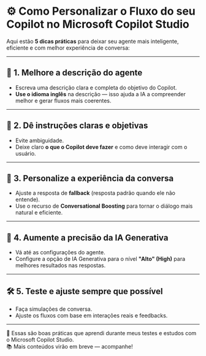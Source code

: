 # ⚙️ Como Personalizar o Fluxo do seu Copilot no Microsoft Copilot Studio

Aqui estão **5 dicas práticas** para deixar seu agente mais inteligente, eficiente e com melhor experiência de conversa:

---

## 🔑 1. Melhore a descrição do agente

- Escreva uma descrição clara e completa do objetivo do Copilot.
- **Use o idioma inglês** na descrição — isso ajuda a IA a compreender melhor e gerar fluxos mais coerentes.

---

## 🧭 2. Dê instruções claras e objetivas

- Evite ambiguidade.
- Deixe claro **o que o Copilot deve fazer** e como deve interagir com o usuário.

---

## 💬 3. Personalize a experiência da conversa

- Ajuste a resposta de **fallback** (resposta padrão quando ele não entende).
- Use o recurso de **Conversational Boosting** para tornar o diálogo mais natural e eficiente.

---

## 🎯 4. Aumente a precisão da IA Generativa

- Vá até as configurações do agente.
- Configure a opção de IA Generativa para o nível **"Alto" (High)** para melhores resultados nas respostas.

---

## 🛠️ 5. Teste e ajuste sempre que possível

- Faça simulações de conversa.
- Ajuste os fluxos com base em interações reais e feedbacks.

---

📌 Essas são boas práticas que aprendi durante meus testes e estudos com o Microsoft Copilot Studio.  
📚 Mais conteúdos virão em breve — acompanhe!
